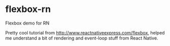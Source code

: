 # flexbox-rn
Flexbox demo for RN

Pretty cool tutorial from http://www.reactnativeexpress.com/flexbox, helped me understand a bit of rendering and event-loop stuff from React Native.

